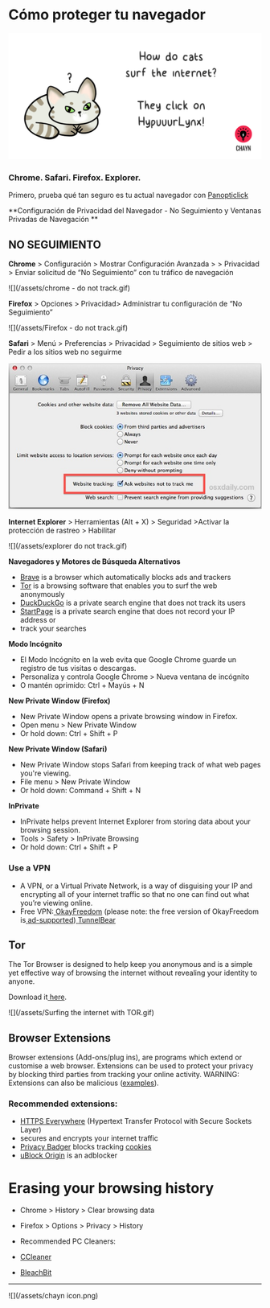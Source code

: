 # Cómo proteger tu navegador

![](/assets/HypuuurLynx.gif)

### Chrome. Safari. Firefox. Explorer.

Primero, prueba qué tan seguro es tu actual navegador con [Panopticlick](https://panopticlick.eff.org/)

**Configuración de Privacidad del Navegador - No Seguimiento y Ventanas Privadas de Navegación
**

## NO SEGUIMIENTO

**Chrome** > Configuración > Mostrar Configuración Avanzada > > Privacidad > Enviar solicitud de “No Seguimiento” con tu tráfico de navegación

![](/assets/chrome - do not track.gif)



**Firefox** > Opciones > Privacidad> Administrar tu configuración de “No Seguimiento”

![](/assets/Firefox - do not track.gif)


**Safari** > Menú > Preferencias > Privacidad > Seguimiento de sitios web > Pedir a los sitios web no seguirme


![](/assets/do-not-track-safari.jpg)


**Internet Explorer** > Herramientas (Alt + X) > Seguridad >Activar la protección de rastreo > Habilitar


![](/assets/explorer do not track.gif)


**Navegadores y Motores de Búsqueda Alternativos**

* [Brave](https://www.brave.com/) is a browser which automatically blocks ads and trackers
* [Tor](https://www.torproject.org/) is a browsing software that enables you to surf the web anonymously
* [DuckDuckGo](https://duckduckgo.com/about) is a private search engine that does not track its users
* [StartPage](https://www.startpage.com/) is a private search engine that does not record your IP address or
* track your searches

**Modo Incógnito**
* El Modo Incógnito en la web evita que Google Chrome guarde un registro de tus visitas o descargas. 
* Personaliza y controla  Google Chrome > Nueva ventana de incógnito 
* O mantén oprimido:  Ctrl + Mayús  + N


**New Private Window \(Firefox\)**

* New Private Window opens a private browsing window in Firefox.
* Open menu &gt; New Private Window
* Or hold down: Ctrl + Shift + P

**New Private Window \(Safari\)**

* New Private Window stops Safari from keeping track of what web pages you're viewing.
* File menu &gt; New Private Window
* Or hold down: Command + Shift + N

**InPrivate**

* InPrivate helps prevent Internet Explorer from storing data about your browsing session.
* Tools &gt; Safety &gt; InPrivate Browsing
* Or hold down: Ctrl + Shift + P

### **Use a VPN**

* A VPN, or a Virtual Private Network, is a way of disguising your IP and encrypting all of your internet traffic so that no one can find out what you’re viewing online.
* Free VPN:[ ](https://www.google.com/url?q=http://www.okfreedom.com/en/&sa=D&ust=1478912695304000&usg=AFQjCNGTHAcA5RqmcjfgyakGp1Wt5XGhNA)[OkayFreedom](https://www.google.com/url?q=http://www.okfreedom.com/en/&sa=D&ust=1478912695305000&usg=AFQjCNHwAvtAkzBMGhGwtHGKXJEd_rKcIQ) \(please note: the free version of OkayFreedom is[ ](https://www.google.com/url?q=http://www.okfreedom.com/en/support%23free&sa=D&ust=1478912695305000&usg=AFQjCNG_DMB0geaqYVeqA-Ca7xOINTILDg)[ad-supported](https://www.google.com/url?q=http://www.okfreedom.com/en/support%23free&sa=D&ust=1478912695306000&usg=AFQjCNFH5V7q52lXaSCMXNUwJjmmgpMlUg)\)[ ](https://www.google.com/url?q=https://www.tunnelbear.com/&sa=D&ust=1478912695306000&usg=AFQjCNEyY-gQmWBLzqccWxARiBA9jG64bw)[TunnelBear](https://www.google.com/url?q=https://www.tunnelbear.com/&sa=D&ust=1478912695307000&usg=AFQjCNGWiE0W7csNUb1vS41tel8kix42Tg)

## **Tor**

The Tor Browser is designed to help keep you anonymous and is a simple yet effective way of browsing the internet without revealing your identity to anyone.

Download it[ here](https://www.google.com/url?q=https://www.torproject.org/projects/torbrowser.html.en.&sa=D&ust=1478912695309000&usg=AFQjCNHi66hbopa6PKcH0qPppM-pcYeBiw).

![](/assets/Surfing the internet with TOR.gif)

 ## Browser Extensions

Browser extensions \(Add-ons\/plug ins\), are programs which extend or customise a web browser. Extensions can be used to protect your privacy by blocking third parties from tracking your online activity. WARNING: Extensions can also be malicious \([examples](https://www.google.com/url?q=http://www.makeuseof.com/tag/x-malicious-browser-extensions-help-hackers-target-victims/&sa=D&ust=1478912695311000&usg=AFQjCNFb-tTnXWk7R_a3k-2yK0NOUcTuBg)\).

### Recommended extensions:

* [HTTPS Everywhere](https://www.google.com/url?q=https://www.eff.org/https-everywhere&sa=D&ust=1478912695312000&usg=AFQjCNEBvYCAfkFF8TJ1eRyHbiH69J2OFw) \(Hypertext Transfer Protocol with Secure Sockets Layer\)
* secures and encrypts your internet traffic
* [Privacy Badger](https://www.google.com/url?q=https://www.eff.org/privacybadger&sa=D&ust=1478912695313000&usg=AFQjCNHNcMDqQbrzK_GX-cQYVUy8pTlayw) blocks tracking [cookies](https://www.google.com/url?q=https://en.wikipedia.org/wiki/HTTP_cookie&sa=D&ust=1478912695313000&usg=AFQjCNH4OGzxCGUGlINzUNYhUFSYSylzLA)
* [uBlock Origin](https://www.google.com/url?q=https://www.ublock.org/&sa=D&ust=1478912695314000&usg=AFQjCNGJa0xJXHwX03kI2KCd3aZ1nc58KA) is an adblocker

# Erasing your browsing history

* Chrome &gt; History &gt; Clear browsing data
* Firefox &gt; Options &gt; Privacy &gt; History
* Recommended PC Cleaners:

* [CCleaner](https://www.google.com/url?q=http://www.piriform.com/ccleaner&sa=D&ust=1478912695317000&usg=AFQjCNHmtswm2AwMsRtywjxd7unIPKSXSg)

* [BleachBit](https://www.google.com/url?q=http://www.bleachbit.org/&sa=D&ust=1478912695318000&usg=AFQjCNEjz3m2EuO6O2lPl4Vo_KAe6CHsjQ)

---
![](/assets/chayn icon.png)





